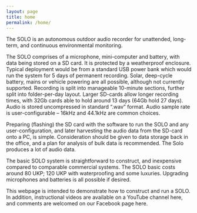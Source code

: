 ```yaml
---
layout: page
title: home
permalink: /home/
---
```


The SOLO is an autonomous outdoor audio recorder for unattended,
long-term, and continuous environmental monitoring.

The SOLO comprises of a microphone, mini-computer and battery, with
data being stored on a SD card. It is protected by a weatherproof
enclosure. Typical deployment would be from a standard USB power bank
which would run the system for 5 days of permanent recording. Solar,
deep-cycle battery, mains or vehicle powering are all possible,
although not currently supported. Recording is split into manageable
10-minute sections, further split into folder-per-day layout. Larger
SD-cards allow longer recording times, with 32Gb cards able to hold
around 13 days (64Gb hold 27 days). Audio is stored uncompressed in
standard “.wav” format. Audio sample rate is user-configurable – 16kHz
and 44.1kHz are common choices.

Preparing (flashing) the SD card with the software to run the SOLO and
any user-configuration, and later harvesting the audio data from the
SD-card onto a PC, is simple. Consideration should be given to data
storage back in the office, and a plan for analysis of bulk data is
recommended. The Solo produces a lot of audio data.

The basic SOLO system is straightforward to construct, and inexpensive
compared to comparable commercial systems. The SOLO basic costs around
80 UKP; 120 UKP with waterproofing and some luxuries. Upgrading
microphones and batteries is all possible if desired.

This webpage is intended to demonstrate how to construct and run a
SOLO. In addition, instructional videos are available on a YouTube
channel here, and comments are welcomed on our Facebook page here.
